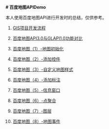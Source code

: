 **# 百度地图APIDemo**

本人使用百度地图API进行开发时的总结，仅供参考。



1. [GIS项目开发流程](https://www.cnblogs.com/googlegis/p/14640897.html)

2. [百度地图API3.0与GLAPI1.0功能对比](https://www.cnblogs.com/googlegis/p/14639627.html) 

3. [百度地图（1）-地图初始化](https://www.cnblogs.com/googlegis/p/14680620.html)

4. [百度地图（2）-添加控件](https://www.cnblogs.com/googlegis/p/14680714.html)

5. [百度地图（3）-自定义地图样式](https://www.cnblogs.com/googlegis/p/14680866.html)

6. [百度地图（4）-添加标注](https://www.cnblogs.com/googlegis/p/14681139.html)

7. [百度地图（5）-信息窗口](https://www.cnblogs.com/googlegis/p/14681717.html)

8. [百度地图（6）-点聚合](https://www.cnblogs.com/googlegis/p/14683784.html)

9. [百度地图（7）-图层](https://www.cnblogs.com/googlegis/p/14684135.html)

10. [百度地图（8）-地图事件](https://www.cnblogs.com/googlegis/p/14684247.html)